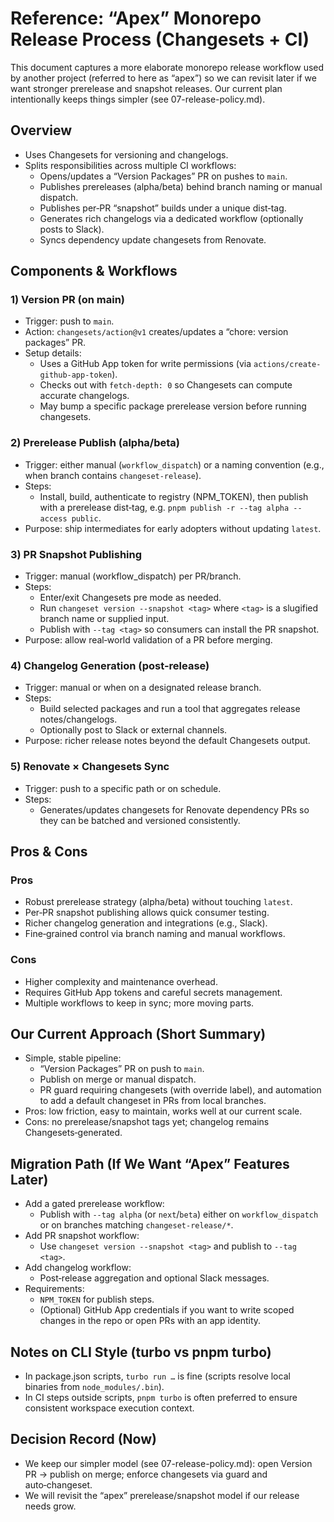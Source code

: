 # Reference: “Apex” Monorepo Release Process (Changesets + CI)

This document captures a more elaborate monorepo release workflow used by another project (referred to here as “apex”) so we can revisit later if we want stronger prerelease and snapshot releases. Our current plan intentionally keeps things simpler (see 07-release-policy.md).

## Overview
- Uses Changesets for versioning and changelogs.
- Splits responsibilities across multiple CI workflows:
  - Opens/updates a “Version Packages” PR on pushes to `main`.
  - Publishes prereleases (alpha/beta) behind branch naming or manual dispatch.
  - Publishes per‑PR “snapshot” builds under a unique dist‑tag.
  - Generates rich changelogs via a dedicated workflow (optionally posts to Slack).
  - Syncs dependency update changesets from Renovate.

## Components & Workflows

### 1) Version PR (on main)
- Trigger: push to `main`.
- Action: `changesets/action@v1` creates/updates a “chore: version packages” PR.
- Setup details:
  - Uses a GitHub App token for write permissions (via `actions/create-github-app-token`).
  - Checks out with `fetch-depth: 0` so Changesets can compute accurate changelogs.
  - May bump a specific package prerelease version before running changesets.

### 2) Prerelease Publish (alpha/beta)
- Trigger: either manual (`workflow_dispatch`) or a naming convention (e.g., when branch contains `changeset-release`).
- Steps:
  - Install, build, authenticate to registry (NPM_TOKEN), then publish with a prerelease dist‑tag, e.g. `pnpm publish -r --tag alpha --access public`.
- Purpose: ship intermediates for early adopters without updating `latest`.

### 3) PR Snapshot Publishing
- Trigger: manual (workflow_dispatch) per PR/branch.
- Steps:
  - Enter/exit Changesets pre mode as needed.
  - Run `changeset version --snapshot <tag>` where `<tag>` is a slugified branch name or supplied input.
  - Publish with `--tag <tag>` so consumers can install the PR snapshot.
- Purpose: allow real‑world validation of a PR before merging.

### 4) Changelog Generation (post-release)
- Trigger: manual or when on a designated release branch.
- Steps:
  - Build selected packages and run a tool that aggregates release notes/changelogs.
  - Optionally post to Slack or external channels.
- Purpose: richer release notes beyond the default Changesets output.

### 5) Renovate × Changesets Sync
- Trigger: push to a specific path or on schedule.
- Steps:
  - Generates/updates changesets for Renovate dependency PRs so they can be batched and versioned consistently.

## Pros & Cons

### Pros
- Robust prerelease strategy (alpha/beta) without touching `latest`.
- Per‑PR snapshot publishing allows quick consumer testing.
- Richer changelog generation and integrations (e.g., Slack).
- Fine‑grained control via branch naming and manual workflows.

### Cons
- Higher complexity and maintenance overhead.
- Requires GitHub App tokens and careful secrets management.
- Multiple workflows to keep in sync; more moving parts.

## Our Current Approach (Short Summary)
- Simple, stable pipeline:
  - “Version Packages” PR on push to `main`.
  - Publish on merge or manual dispatch.
  - PR guard requiring changesets (with override label), and automation to add a default changeset in PRs from local branches.
- Pros: low friction, easy to maintain, works well at our current scale.
- Cons: no prerelease/snapshot tags yet; changelog remains Changesets‑generated.

## Migration Path (If We Want “Apex” Features Later)
- Add a gated prerelease workflow:
  - Publish with `--tag alpha` (or `next`/`beta`) either on `workflow_dispatch` or on branches matching `changeset-release/*`.
- Add PR snapshot workflow:
  - Use `changeset version --snapshot <tag>` and publish to `--tag <tag>`.
- Add changelog workflow:
  - Post‑release aggregation and optional Slack messages.
- Requirements:
  - `NPM_TOKEN` for publish steps.
  - (Optional) GitHub App credentials if you want to write scoped changes in the repo or open PRs with an app identity.

## Notes on CLI Style (turbo vs pnpm turbo)
- In package.json scripts, `turbo run …` is fine (scripts resolve local binaries from `node_modules/.bin`).
- In CI steps outside scripts, `pnpm turbo` is often preferred to ensure consistent workspace execution context.

## Decision Record (Now)
- We keep our simpler model (see 07-release-policy.md): open Version PR → publish on merge; enforce changesets via guard and auto‑changeset.
- We will revisit the “apex” prerelease/snapshot model if our release needs grow.

